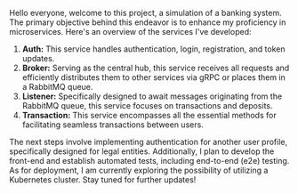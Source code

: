 Hello everyone, welcome to this project, a simulation of a banking system. The primary objective behind this endeavor is to enhance my proficiency in microservices. Here's an overview of the services I've developed:

1. **Auth:** This service handles authentication, login, registration, and token updates.
2. **Broker:** Serving as the central hub, this service receives all requests and efficiently distributes them to other services via gRPC or places them in a RabbitMQ queue.
3. **Listener:** Specifically designed to await messages originating from the RabbitMQ queue, this service focuses on transactions and deposits.
4. **Transaction:** This service encompasses all the essential methods for facilitating seamless transactions between users.

The next steps involve implementing authentication for another user profile, specifically designed for legal entities. Additionally, I plan to develop the front-end and establish automated tests, including end-to-end (e2e) testing. 
As for deployment, I am currently exploring the possibility of utilizing a Kubernetes cluster. Stay tuned for further updates!
